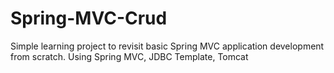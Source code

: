 # Spring-MVC-Crud
Simple learning project to revisit basic Spring MVC application development from scratch.
Using Spring MVC, JDBC Template, Tomcat
